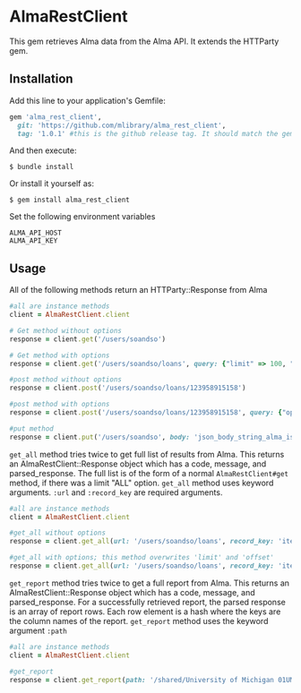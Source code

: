 # AlmaRestClient

This gem retrieves Alma data from the Alma API. It extends the HTTParty gem.

## Installation

Add this line to your application's Gemfile:

```ruby
gem 'alma_rest_client',
  git: 'https://github.com/mlibrary/alma_rest_client', 
  tag: '1.0.1' #this is the github release tag. It should match the gem version number. 
```

And then execute:

    $ bundle install

Or install it yourself as:

    $ gem install alma_rest_client

Set the following environment variables
```
ALMA_API_HOST
ALMA_API_KEY
```
## Usage
All of the following methods return an HTTParty::Response from Alma
```ruby
#all are instance methods
client = AlmaRestClient.client

# Get method without options
response = client.get('/users/soandso')

# Get method with options
response = client.get('/users/soandso/loans', query: {"limit" => 100, "expand" => "renewable"}

#post method without options
response = client.post('/users/soandso/loans/123958915158')

#post method with options
response = client.post('/users/soandso/loans/123958915158', query: {"op" => "renew"}, body: 'string its expecting to receive')

#put method
response = client.put('/users/soandso', body: 'json_body_string_alma_is_expecting_to_receive')

```
`get_all` method tries twice to get full list of results from Alma. This returns an AlmaRestClient::Response object which has a code, message, and parsed_response. The full list is of the form of a normal `AlmaRestClient#get` method, if there was a limit "ALL" option. `get_all` method uses keyword arguments. `:url` and `:record_key` are required arguments.

```ruby
#all are instance methods
client = AlmaRestClient.client

#get_all without options
response = client.get_all(url: '/users/soandso/loans', record_key: 'item_loan')

#get_all with options; this method overwrites 'limit' and 'offset'
response = client.get_all(url: '/users/soandso/loans', record_key: 'item_loan', query: {"expand" => "renewable"})
```
`get_report` method tries twice to get a full report from Alma. This returns an AlmaRestClient::Response object which has a code, message, and parsed_response. For a successfully retrieved report, the parsed response is an array of report rows. Each row element is a hash where the keys are the column names of the report. `get_report` method uses the keyword argument `:path` 

```ruby
#all are instance methods
client = AlmaRestClient.client

#get_report
response = client.get_report(path: '/shared/University of Michigan 01UMICH_INST/Reports/fake-data')

```
